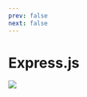 ```yaml
---
prev: false
next: false
---
```


# Express.js

![](/static/skill-images/web-backend--expressjs.png)
